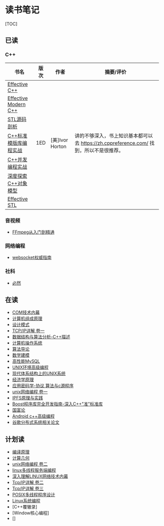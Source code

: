 # 读书笔记

[TOC]



## 已读

### C++

| 书名                                                         | 版次 | 作者            | 摘要/评价                                                    |
| ------------------------------------------------------------ | ---- | --------------- | ------------------------------------------------------------ |
| [Effective C++](EFFECTIVE_CPP/README.md)                     |      |                 |                                                              |
| [Effective Modern C++](EFFECTIVE_MODERN_CPP/README.md)       |      |                 |                                                              |
| [STL源码剖析](THE_ANNOTATED_STL_SOURCES/README.md)           |      |                 |                                                              |
| [C++标准模版库编程实战](USING_THE_CPP_STANDARD_TEMPLATE_LIBRARIES/README.md) | 1ED  | [美]Ivor Horton | 讲的不够深入，书上知识基本都可以去 https://zh.cppreference.com/ 找到，所以不是很推荐。 |
| [C++并发编程实战](CPP_CONCURRENCY_IN_ACTION/README.md)       |      |                 |                                                              |
| [深度探索C++对象模型](INSIDE_THE_CPP_OBJECT_MODEL/README.md) |      |                 |                                                              |
| [Effective STL](EFFECTIVE_STL/README.md)                     |      |                 |                                                              |

### 音视频

- [FFmpeg从入门到精通](FFMPEG_FROM_BEGINNER_TO_MASTER/README.md)

### 网络编程

- [websocket权威指南](THE_DEFINITIVE_GUIDE_TO_HTML5_WEBSOCKET/README.md)

### 社科

- [必然](CERTAIN/README.md)



## 在读

- [COM技术内幕](INSIDE_COM/README.md)
- [计算机组成原理](COMPUTER_ORGANIZATIONA_AND_ARCHITECTURE/README.md)
- [设计模式](DESIGN_PATTERN/README.md)
- [TCP/IP详解 卷一](TCP_IP_ILLUSTRATED_V1/README.md)
- [数据结构与算法分析-C++描述](DATA_STRUCTURES_AND_ALGORITHM_ANALYSIS_IN_CPP/README.md)
- [计算机操作系统](THE_COMPUTER_OPERATING_SYSTEM/README.md)
- [算法导论](INTRODUCTION_TO_ALGORITHMS/README.md)
- [数学建模](A_FIRST_COURSE_IN_MATHEMATICAL_MODELING/README.md)
- [高性能MySQL](HIGH_PERFORMANCE_MYSQL/README.md)
- [UNIX环境高级编程](APUE/README.md)
- [现代体系结构上的UNIX系统](UNIX_SYSTEMS_FOR_MODERN_ARCHITECTURES/README.md)
- [经济学原理](THE_PRINCIPLE_OF_ECONOMICS/README.md)
- [应用密码学-协议,算法与c源程序](APPLIED_CRYPTOGRAPHY_PROTOCOLS_ALGORITHMS_AND_SOURCE_CODE_IN_C/README.md)
- [unix网络编程 卷一](UNIX_NETWORK_PROGRAMMING_V1/README.md)
- [IPFS原理与实践](PRINCIPLES_AND_PRACTICES_OF_IPFS/README.md)
- [Boost程序库完全开发指南-深入C++"准"标准库](PROFESSIONAL_BOOST_GUIDE/README.md)
- [国富论](THE_WEALTH_OF_NATIONS/README.md)
- [Android c++高级编程](PRO_ANDROID_CPP_WITH_THE_NDK/README.md)
- [谷歌分布式系统相关论文](GOOGLE_DCS_DOC/README.md)



## 计划读

- [编译原理](COMPILERS_PRINCIPLES_TECHNIQUES_TOOLS/README.md)
- [计算几何](COMPUTATIONAL_GEOMETRY/README.md)
- [unix网络编程 卷二](UNIX_NETWORK_PROGRAMMING_V2/README.md)
- [linux多线程服务端编程](MUDUO/README.md)
- [深入理解LINUX网络技术内幕](UNDERSTANDING_LINUX_NETWORK_INTERNALS/README.md)
- [Tcp/IP详解 卷二](TCP_IP_ILLUSTRATED_V2/README.md)
- [Tcp/IP详解 卷三](TCP_IP_ILLUSTRATED_V3/README.md)
- [POSIX多线程程序设计](PROGRAMMING_WITH_POSIX_THREADS/README.md)
- [Linux系统编程](LINUX_SYSTEM_PROGRAMMING/README.md)
- [C++覆辙录]
- [Window核心编程]
- []

